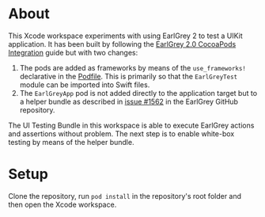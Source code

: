 # About

This Xcode workspace experiments with using EarlGrey 2 to test a UIKit application. It has been built by following the [EarlGrey 2.0 CocoaPods Integration](https://github.com/google/EarlGrey/blob/earlgrey2/docs/cocoapods-setup.md) guide but with two changes:

1. The pods are added as frameworks by means of the `use_frameworks!` declarative in the [Podfile](Podfile). This is primarily so that the `EarlGreyTest` module can be imported into Swift files.
1. The `EarlGreyApp` pod is not added directly to the application target but to a helper bundle as described in [issue #1562](https://github.com/google/EarlGrey/issues/1562) in the EarlGrey GitHub repository. 

The UI Testing Bundle in this workspace is able to execute EarlGrey actions and assertions without problem. The next step is to enable white-box testing by means of the helper bundle.

# Setup

Clone the repository, run `pod install` in the repository's root folder and then open the Xcode workspace.

